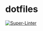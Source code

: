 # dotfiles

[![Super-Linter](https://github.com/arghpy/dotfiles/actions/workflows/manage_pull_requests.yaml/badge.svg)](https://github.com/marketplace/actions/super-linter)

